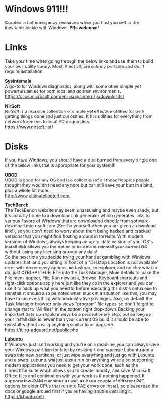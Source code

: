 # Windows 911!!!  
Curated list of emergency resources when you find yourself in the inevitable pickle with Windows. **PRs welcome!**

# Links  
Take your time when going through the below links and use them to build your own utility library. Most, if not all, are entirely portable and don't require installation.

**Sysinternals**  
A go-to for Windows diagnostics, along with some other simple yet powerful utilities for both local and domain environments.  
https://docs.microsoft.com/en-us/sysinternals/downloads/

**NirSoft**  
NirSoft is a massive collection of simple yet effective utilities for both getting things done and just curiosities. It has utilities for everything from network forensics to local PC diagnostics.  
https://www.nirsoft.net/

# Disks  
If you have Windows, you should have a disk burned from every single one of the below links that is appropriate for your system!!!

**UBCD**  
UBCD is good for any OS and is a collection of all those floppies people thought they wouldn't need anymore but can still save your butt in a bind, plus a whole lot more.  
http://www.ultimatebootcd.com/

**TechBench**  
The TechBench website may seem unassuming and maybe even shady, but it's actually home to a download link generator which generates links to various flavors of Windows that are downloaded directly from software-download.microsoft.com (See for yourself when you are given a download link!), so you don't need to worry about them being hacked and cracked versions that you might find floating around in torrents. With modern versions of Windows, always keeping an up-to-date version of your OS's install disk allows you the option to be able to reinstall your current OS without losing any licensing or even any data!  
So the next time you decide trying your hand at gambling with Windows updates that land you sitting in front of a "Desktop Location is not available" error with no recovery options, no taskbar, no explorer, and no clue what to do, just CTRL+ALT+DELETE into the Task Manager, More details to make the File menu appear, File, Run new task, Browse. Keyboard shortcuts and right-click options apply here just like they do in the explorer and you can use it to back up what you need to before executing the disk's setup.exe to reinstall. It should also be noted when stuck in a situation like this, you may have to run everything with administrative privileges. Also, by default the Task Manager browser only views "program" file types, so don't forget to change that to "All files" in the bottom right drop-down. Backing your important data up should always be a precautionary step, but as long as your install disk is newer than your current OS build it should be able to reinstall without losing anything similar to an upgrade.  
https://tb.rg-adguard.net/public.php

**Lubuntu**  
If Windows just isn't working and you're on a deadline, you can always save your Windows partition for later by resizing it and squeeze Lubuntu and a swap into new partitions, or just wipe everything and just go with Lubuntu and a swap. Lubuntu will just about run on anything while also supporting modern applications you need to get your work done, such as the LibreOffice suite which allows you to create, modify, and save Microsoft Office files and continue on with your work as if nothing happened. It supports low-RAM machines as well as has a couple of different PAE options for older CPUs that run into PAE errors on install, so please read the docs or google around first if you're having trouble installing it.  
https://lubuntu.net/
